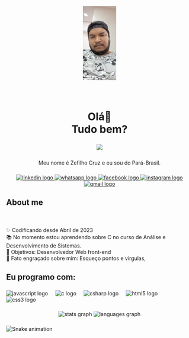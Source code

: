 <div align="center">
  <img height="200" src="./zefilho.jpg"  />
</div>

###

<br clear="both">

<h1 align="center">Olá👋<br>Tudo bem?</h1>

###

<div align="center">
  <img src="https://profile-counter.glitch.me/zefilhocruz22/count.svg?"  />
</div>

###

<p align="center">Meu nome é Zefilho Cruz e eu sou do Pará-Brasil.</p>

###

<div align="center">
    <a href="https://www.linkedin.com/in/zefilho-cruz-b105712b7/">
      <img src="https://raw.githubusercontent.com/maurodesouza/profile-readme-generator/master/src/assets/icons/social/linkedin/default.svg" width="52" height="40" alt="linkedin logo"  />
    </a>
    <a href="https://wa.me/+5594992998543">
        <img src="https://raw.githubusercontent.com/maurodesouza/profile-readme-generator/master/src/assets/icons/social/whatsapp/default.svg" width="52" height="40" alt="whatsapp logo"  />
    </a>
    <a href="https://www.facebook.com/profile.php?id=100084289515550">
        <img src="https://raw.githubusercontent.com/maurodesouza/profile-readme-generator/master/src/assets/icons/social/facebook/default.svg" width="52" height="40" alt="facebook logo"  />
    </a>
    <a href="https://www.instagram.com/zefilho_cruz?fbclid=IwZXh0bgNhZW0CMTAAAR2WxIv2KJMj5NkcI6qaQOhHZ9Clm07G1NMxMtNLGm6_W9UckLRrTQla48s_aem_AcjwMnYjyIbSOy6uMkHULITN06Sgv2xWdi-eNJesjxfW_Y-3fZfK55brx2MCwAsgsc22Ys34YHrx5jSb4rf92IJE">
        <img src="https://raw.githubusercontent.com/maurodesouza/profile-readme-generator/master/src/assets/icons/social/instagram/default.svg" width="52" height="40" alt="instagram logo"  />
    </a>
    <a href="mailto: zefilhog3@gmail.com">
        <img src="https://raw.githubusercontent.com/maurodesouza/profile-readme-generator/master/src/assets/icons/social/gmail/default.svg" width="52" height="40" alt="gmail logo"  />
    </a>
</div>

###

<h2 align="left">About me</h2>

###

<br clear="both">

<p align="left">✨ Codificando desde Abril de 2023<br>📚 No momento estou aprendendo sobre C no curso de Análise e Desenvolvimento de Sistemas.<br>🎯 Objetivos: Desenvolvedor Web front-end<br>🎲 Fato engraçado sobre mim: Esqueço pontos e virgulas,</p>

###

<h2 align="left">Eu programo com:</h2>

###

<div align="left">
  <img src="https://cdn.jsdelivr.net/gh/devicons/devicon/icons/javascript/javascript-original.svg" height="40" alt="javascript logo"  />
  <img width="12" />
  <img src="https://cdn.jsdelivr.net/gh/devicons/devicon/icons/c/c-original.svg" height="40" alt="c logo"  />
  <img width="12" />
  <img src="https://cdn.jsdelivr.net/gh/devicons/devicon/icons/csharp/csharp-original.svg" height="40" alt="csharp logo"  />
  <img width="12" />
  <img src="https://cdn.jsdelivr.net/gh/devicons/devicon/icons/html5/html5-original.svg" height="40" alt="html5 logo"  />
  <img width="12" />
  <img src="https://cdn.jsdelivr.net/gh/devicons/devicon/icons/css3/css3-original.svg" height="40" alt="css3 logo"  />
</div>

###

<div align="center">
  <img src="https://github-readme-stats.vercel.app/api?username=zefilhocruz22&hide_title=false&hide_rank=false&show_icons=true&include_all_commits=true&count_private=true&disable_animations=false&theme=dracula&locale=en&hide_border=false&order=1" height="150" alt="stats graph"  />
  <img src="https://github-readme-stats.vercel.app/api/top-langs?username=zefilhocruz22&locale=en&hide_title=false&layout=compact&card_width=320&langs_count=5&theme=dracula&hide_border=false&order=2" height="150" alt="languages graph"  />
</div>

###

<img src="https://raw.githubusercontent.com/zefilhocruz22/zefilhocruz22/output/snake.svg" alt="Snake animation" />

###